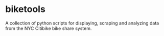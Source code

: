 biketools
=========

A collection of python scripts for displaying, scraping and analyzing data from the NYC Citibike bike share system.
